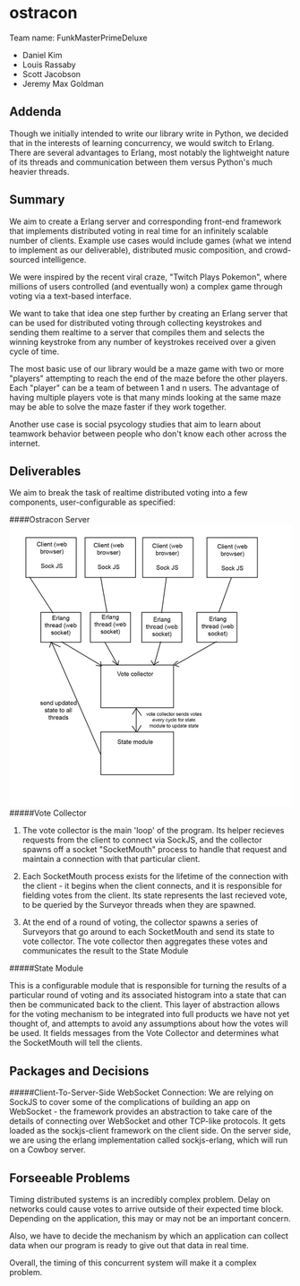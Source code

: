 ostracon
========

Team name: FunkMasterPrimeDeluxe
- Daniel Kim
- Louis Rassaby
- Scott Jacobson
- Jeremy Max Goldman

## Addenda

Though we initially intended to write our library write in Python, we decided 
that in the interests of learning concurrency, we would switch to Erlang. There
are several advantages to Erlang, most notably the lightweight nature of its 
threads and communication between them versus Python's much heavier threads. 

## Summary

We aim to create a Erlang server and corresponding front-end framework that implements distributed voting in real time for an infinitely scalable number of clients. Example use cases would include games (what we intend to implement as our deliverable), distributed music composition, and crowd-sourced intelligence. 


We were inspired by the recent viral craze, "Twitch Plays Pokemon", where millions of users controlled (and eventually won) a complex game through voting via a 
text-based interface. 

We want to take that idea one step further by creating an Erlang server that
can be used for distributed voting through collecting keystrokes and sending 
them realtime to a server that compiles them and selects the winning keystroke
from any number of keystrokes received over a given cycle of time.

The most basic use of our library would be a maze game with two or more 
"players" attempting to reach the end of the maze before the other players. Each 
"player" can be a team of between 1 and n users. The advantage of having 
multiple players vote is that many minds looking at the same maze may be able to
solve the maze faster if they work together. 

Another use case is social psycology studies that aim to learn about teamwork
behavior between people who don't know each other across the internet.

## Deliverables

We aim to break the task of realtime distributed voting into a few components, user-configurable as specified:

####Ostracon Server
![Stack Diagram](stackdiagram.jpg)
#####Vote Collector

1. The vote collector is the main 'loop' of the program. Its helper recieves requests from the client to connect via SockJS, and the collector spawns off a socket "SocketMouth" process to handle that request and maintain a connection with that particular client. 

2. Each SocketMouth process exists for the lifetime of the connection with the client - it begins when the client connects, and it is responsible for fielding votes from the client. Its state represents the last recieved vote, to be queried by the Surveyor threads when they are spawned.
3. At the end of a round of voting, the collector spawns a series of Surveyors that go around to each SocketMouth and send its state to vote collector. The vote collector then aggregates these votes and communicates the result to the State Module

#####State Module

This is a configurable module that is responsible for turning the results of a particular round of voting and its associated histogram into a state that can then be communicated back to the client. This layer of abstraction allows for the voting mechanism to be integrated into full products we have not yet thought of, and attempts to avoid any assumptions about how the votes will be used. It fields messages from the Vote Collector and determines what the SocketMouth will tell the clients.


## Packages and Decisions

#####Client-To-Server-Side WebSocket Connection:
We are relying on SockJS to cover some of the complications of building an app on WebSocket - the framework provides an abstraction to take care of the details of connecting over WebSocket and other TCP-like protocols. It gets loaded as the sockjs-client framework on the client side. On the server side, we are using the erlang implementation called sockjs-erlang, which will run on a Cowboy server.


## Forseeable Problems

Timing distributed systems is an incredibly complex problem. Delay on networks 
could cause votes to arrive outside of their expected time block. Depending on 
the application, this may or may not be an important concern.

Also, we have to decide the mechanism by which an application can collect data
when our program is ready to give out that data in real time. 

Overall, the timing of this concurrent system will make it a complex problem.
